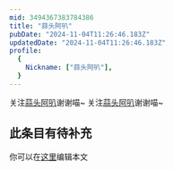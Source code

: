 ```yaml
---
mid: 3494367383784386
title: "蒜头阿叭"
pubDate: "2024-11-04T11:26:46.183Z"
updatedDate: "2024-11-04T11:26:46.183Z"
profile:
  {
    Nickname: ["蒜头阿叭"],
  }
---
```


关注[蒜头阿叭](https://space.bilibili.com/3494367383784386)谢谢喵~ 关注[蒜头阿叭](https://space.bilibili.com/3494367383784386)谢谢喵~

## 此条目有待补充
你可以在[这里](https://github.com/Yuhanawa/VTuber.ICU/edit/master/src/content/v/蒜头阿叭/index.md)编辑本文
